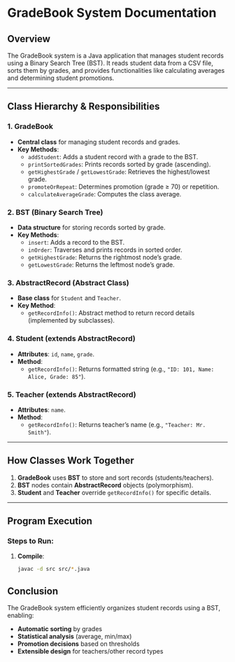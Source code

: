 # GradeBook System Documentation

## Overview
The GradeBook system is a Java application that manages student records using a Binary Search Tree (BST). It reads student data from a CSV file, sorts them by grades, and provides functionalities like calculating averages and determining student promotions.

---

## Class Hierarchy & Responsibilities

### **1. GradeBook**
- **Central class** for managing student records and grades.
- **Key Methods**:
  - `addStudent`: Adds a student record with a grade to the BST.
  - `printSortedGrades`: Prints records sorted by grade (ascending).
  - `getHighestGrade` / `getLowestGrade`: Retrieves the highest/lowest grade.
  - `promoteOrRepeat`: Determines promotion (grade ≥ 70) or repetition.
  - `calculateAverageGrade`: Computes the class average.

### **2. BST (Binary Search Tree)**
- **Data structure** for storing records sorted by grade.
- **Key Methods**:
  - `insert`: Adds a record to the BST.
  - `inOrder`: Traverses and prints records in sorted order.
  - `getHighestGrade`: Returns the rightmost node’s grade.
  - `getLowestGrade`: Returns the leftmost node’s grade.

### **3. AbstractRecord (Abstract Class)**
- **Base class** for `Student` and `Teacher`.
- **Key Method**:
  - `getRecordInfo()`: Abstract method to return record details (implemented by subclasses).

### **4. Student (extends AbstractRecord)**
- **Attributes**: `id`, `name`, `grade`.
- **Method**:
  - `getRecordInfo()`: Returns formatted string (e.g., `"ID: 101, Name: Alice, Grade: 85"`).

### **5. Teacher (extends AbstractRecord)**
- **Attributes**: `name`.
- **Method**:
  - `getRecordInfo()`: Returns teacher’s name (e.g., `"Teacher: Mr. Smith"`).

---

## How Classes Work Together
1. **GradeBook** uses **BST** to store and sort records (students/teachers).
2. **BST** nodes contain **AbstractRecord** objects (polymorphism).
3. **Student** and **Teacher** override `getRecordInfo()` for specific details.

---

## Program Execution
### **Steps to Run:**
1. **Compile**:
   ```bash
   javac -d src src/*.java
## Conclusion
The GradeBook system efficiently organizes student records using a BST, enabling:  

- **Automatic sorting** by grades  
- **Statistical analysis** (average, min/max)  
- **Promotion decisions** based on thresholds  
- **Extensible design** for teachers/other record types  